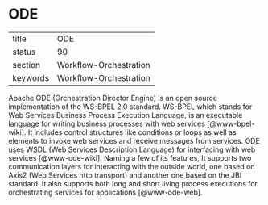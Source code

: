# ODE


|          |                        |
| -------- | ---------------------- |
| title    | ODE                    | 
| status   | 90                     |
| section  | Workflow-Orchestration |
| keywords | Workflow-Orchestration |



Apache ODE (Orchestration Director Engine) is an open source
implementation of the WS-BPEL 2.0 standard. WS-BPEL which stands for
Web Services Business Process Execution Language, is an executable
language for writing business processes with web
services [@www-bpel-wiki].  It includes control structures like
conditions or loops as well as elements to invoke web services and
receive messages from services.  ODE uses WSDL (Web Services
Description Language) for interfacing with web
services [@www-ode-wiki]. Naming a few of its features, It
supports two communication layers for interacting with the outside
world, one based on Axis2 (Web Services http transport) and another
one based on the JBI standard. It also supports both long and short
living process executions for orchestrating services for
applications [@www-ode-web].

